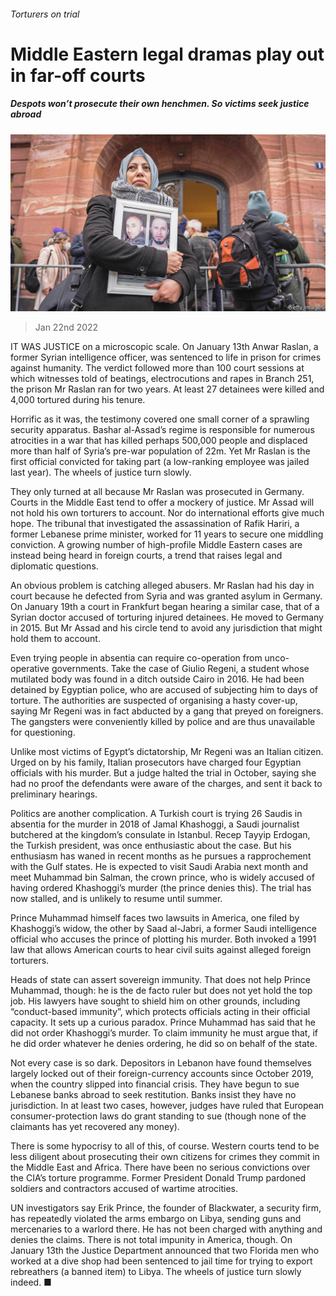 ###### Torturers on trial

# Middle Eastern legal dramas play out in far-off courts 

##### Despots won’t prosecute their own henchmen. So victims seek justice abroad 

![image](images/20220122_MAP003_0.jpg) 

> Jan 22nd 2022 

IT WAS JUSTICE on a microscopic scale. On January 13th Anwar Raslan, a former Syrian intelligence officer, was sentenced to life in prison for crimes against humanity. The verdict followed more than 100 court sessions at which witnesses told of beatings, electrocutions and rapes in Branch 251, the prison Mr Raslan ran for two years. At least 27 detainees were killed and 4,000 tortured during his tenure.

Horrific as it was, the testimony covered one small corner of a sprawling security apparatus. Bashar al-Assad’s regime is responsible for numerous atrocities in a war that has killed perhaps 500,000 people and displaced more than half of Syria’s pre-war population of 22m. Yet Mr Raslan is the first official convicted for taking part (a low-ranking employee was jailed last year). The wheels of justice turn slowly.


They only turned at all because Mr Raslan was prosecuted in Germany. Courts in the Middle East tend to offer a mockery of justice. Mr Assad will not hold his own torturers to account. Nor do international efforts give much hope. The tribunal that investigated the assassination of Rafik Hariri, a former Lebanese prime minister, worked for 11 years to secure one middling conviction. A growing number of high-profile Middle Eastern cases are instead being heard in foreign courts, a trend that raises legal and diplomatic questions.

An obvious problem is catching alleged abusers. Mr Raslan had his day in court because he defected from Syria and was granted asylum in Germany. On January 19th a court in Frankfurt began hearing a similar case, that of a Syrian doctor accused of torturing injured detainees. He moved to Germany in 2015. But Mr Assad and his circle tend to avoid any jurisdiction that might hold them to account.

Even trying people in absentia can require co-operation from unco-operative governments. Take the case of Giulio Regeni, a student whose mutilated body was found in a ditch outside Cairo in 2016. He had been detained by Egyptian police, who are accused of subjecting him to days of torture. The authorities are suspected of organising a hasty cover-up, saying Mr Regeni was in fact abducted by a gang that preyed on foreigners. The gangsters were conveniently killed by police and are thus unavailable for questioning.

Unlike most victims of Egypt’s dictatorship, Mr Regeni was an Italian citizen. Urged on by his family, Italian prosecutors have charged four Egyptian officials with his murder. But a judge halted the trial in October, saying she had no proof the defendants were aware of the charges, and sent it back to preliminary hearings.

Politics are another complication. A Turkish court is trying 26 Saudis in absentia for the murder in 2018 of Jamal Khashoggi, a Saudi journalist butchered at the kingdom’s consulate in Istanbul. Recep Tayyip Erdogan, the Turkish president, was once enthusiastic about the case. But his enthusiasm has waned in recent months as he pursues a rapprochement with the Gulf states. He is expected to visit Saudi Arabia next month and meet Muhammad bin Salman, the crown prince, who is widely accused of having ordered Khashoggi’s murder (the prince denies this). The trial has now stalled, and is unlikely to resume until summer.

Prince Muhammad himself faces two lawsuits in America, one filed by Khashoggi’s widow, the other by Saad al-Jabri, a former Saudi intelligence official who accuses the prince of plotting his murder. Both invoked a 1991 law that allows American courts to hear civil suits against alleged foreign torturers.

Heads of state can assert sovereign immunity. That does not help Prince Muhammad, though: he is the de facto ruler but does not yet hold the top job. His lawyers have sought to shield him on other grounds, including “conduct-based immunity”, which protects officials acting in their official capacity. It sets up a curious paradox. Prince Muhammad has said that he did not order Khashoggi’s murder. To claim immunity he must argue that, if he did order whatever he denies ordering, he did so on behalf of the state.

Not every case is so dark. Depositors in Lebanon have found themselves largely locked out of their foreign-currency accounts since October 2019, when the country slipped into financial crisis. They have begun to sue Lebanese banks abroad to seek restitution. Banks insist they have no jurisdiction. In at least two cases, however, judges have ruled that European consumer-protection laws do grant standing to sue (though none of the claimants has yet recovered any money).

There is some hypocrisy to all of this, of course. Western courts tend to be less diligent about prosecuting their own citizens for crimes they commit in the Middle East and Africa. There have been no serious convictions over the CIA’s torture programme. Former President Donald Trump pardoned soldiers and contractors accused of wartime atrocities.

UN investigators say Erik Prince, the founder of Blackwater, a security firm, has repeatedly violated the arms embargo on Libya, sending guns and mercenaries to a warlord there. He has not been charged with anything and denies the claims. There is not total impunity in America, though. On January 13th the Justice Department announced that two Florida men who worked at a dive shop had been sentenced to jail time for trying to export rebreathers (a banned item) to Libya. The wheels of justice turn slowly indeed. ■

